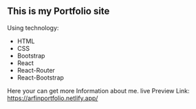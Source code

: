 

## This is my Portfolio site

Using technology:
* HTML
* CSS
* Bootstrap
* React
* React-Router
* React-Bootstrap

Here your can get more Information about me.
live Preview Link: https://arfinportfolio.netlify.app/